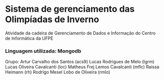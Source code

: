 # Sistema de gerenciamento das Olimpíadas de Inverno
Atividade da cadeira de Gerenciamento de Dados e Informação do Centro de Informática da UFPE

### Linguagem utilizada: Mongodb

Grupo:
Artur Carvalho dos Santos (acs9)
Lucas Rodrigues de Melo (lgrm)
Lucas Oliveira Cavalcanti (loc)
Matheus Frej Lemos Cavalcanti (mflc)
Raissa Heimann (rh)
Rodrigo Mesel Lobo de Oliveira (rmlo)
